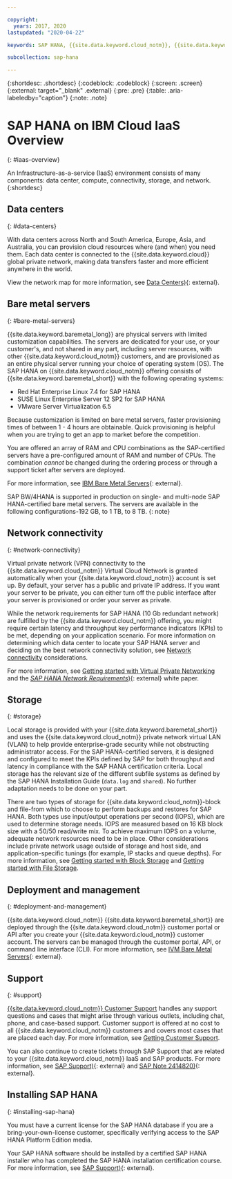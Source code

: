 ```yaml
---

copyright:
  years: 2017, 2020
lastupdated: "2020-04-22"

keywords: SAP HANA, {{site.data.keyword.cloud_notm}}, {{site.data.keyword.baremetal_short}}, data centers, VPN,

subcollection: sap-hana

---
```


{:shortdesc: .shortdesc}
{:codeblock: .codeblock}
{:screen: .screen}
{:external: target="_blank" .external}
{:pre: .pre}
{:table: .aria-labeledby="caption"}
{:note: .note}

# SAP HANA on IBM Cloud IaaS Overview
{: #iaas-overview}

An Infrastructure-as-a-service (IaaS) environment consists of many components: data center, compute, connectivity, storage, and network.
{:shortdesc}

## Data centers
{: #data-centers}

With data centers across North and South America, Europe, Asia, and Australia, you can provision cloud resources where (and when) you need them. Each data center is connected to the {{site.data.keyword.cloud}} global private network, making data transfers faster and more efficient anywhere in the world.

View the network map for more information, see [Data Centers)](https://www.ibm.com/cloud/data-centers/){: external}.

## Bare metal servers
{: #bare-metal-servers}

{{site.data.keyword.baremetal_long}} are physical servers with limited customization capabilities. The servers are dedicated for your use, or your customer's, and not shared in any part, including server resources, with other {{site.data.keyword.cloud_notm}} customers, and are provisioned as an entire physical server running your choice of operating system (OS). The SAP HANA on {{site.data.keyword.cloud_notm}} offering consists of {{site.data.keyword.baremetal_short}} with the following operating systems:
* Red Hat Enterprise Linux 7.4 for SAP HANA
* SUSE Linux Enterprise Server 12 SP2 for SAP HANA
* VMware Server Virtualization 6.5

Because customization is limited on bare metal servers, faster provisioning times of between 1 - 4 hours are obtainable. Quick provisioning is helpful when you are trying to get an app to market before the competition.

You are offered an array of RAM and CPU combinations as the SAP-certified servers have a pre-configured amount of RAM and number of CPUs. The combination *cannot* be changed during the ordering process or through a support ticket after servers are deployed.

For more information, see [IBM Bare Metal Servers](https://www.ibm.com/cloud/bare-metal-servers){: external}.

SAP BW/4HANA is supported in production on single- and multi-node SAP HANA-certified bare metal servers. The servers are available in the following configurations-192 GB, to 1 TB, to 8 TB.
{: note}

## Network connectivity
{: #network-connectivity}

Virtual private network (VPN) connectivity to the {{site.data.keyword.cloud_notm}} Virtual Cloud Network is granted automatically when your {{site.data.keyword.cloud_notm}} account is set up. By default, your server has a public and private IP address. If you want your server to be private, you can either turn off the public interface after your server is provisioned or order your server as private.

While the network requirements for SAP HANA (10 Gb redundant network) are fulfilled by the {{site.data.keyword.cloud_notm}} offering, you might require certain latency and throughput key performance indicators (KPIs) to be met, depending on your application scenario. For more information on determining which data center to locate your SAP HANA server and deciding on the best network connectivity solution, see [Network connectivity](/docs/sap-hana?topic=sap-hana-considerations#network_connectivity) considerations.

For more information, see [Getting started with Virtual Private Networking](/docs/iaas-vpn?topic=VPN-getting-started) and the [*SAP HANA Network Requirements*)](https://www.sap.com/documents/2016/08/1cd2c2fb-807c-0010-82c7-eda71af511fa.html){: external} white paper.

## Storage
{: #storage}

Local storage is provided with your {{site.data.keyword.baremetal_short}} and uses the {{site.data.keyword.cloud_notm}} private network virtual LAN (VLAN) to help provide enterprise-grade security while not obstructing administrator access. For the SAP HANA-certified servers, it is designed and configured to meet the KPIs defined by SAP for both throughput and latency in compliance with the SAP HANA certification criteria. Local storage has the relevant size of the different subfile systems as defined by the SAP HANA Installation Guide (`data.log` and `shared`). No further adaptation needs to be done on your part.

There are two types of storage for {{site.data.keyword.cloud_notm}}-block and file-from which to choose to perform backups and restores for SAP HANA. Both types use input/output operations per second (IOPS), which are used to determine storage needs. IOPS are measured based on 16 KB block size with a 50/50 read/write mix. To achieve maximum IOPS on a volume, adequate network resources need to be in place. Other considerations include private network usage outside of storage and host side, and application-specific tunings (for example, IP stacks and queue depths). For more information, see [Getting started with Block Storage](/docs/BlockStorage?topic=BlockStorage-getting-started#getting-started) and [Getting started with File Storage](/docs/FileStorage?topic=FileStorage-getting-started#getting-started).

## Deployment and management
{: #deployment-and-management}

{{site.data.keyword.cloud_notm}} {{site.data.keyword.baremetal_short}} are deployed through the {{site.data.keyword.cloud_notm}} customer portal or API after you create your {{site.data.keyword.cloud_notm}} customer account. The servers can be managed through the customer portal, API, or command line interface (CLI). For more information, see [IVM Bare Metal Servers](https://www.ibm.com/cloud/bare-metal-servers){: external}.

## Support
{: #support}

[{{site.data.keyword.cloud_notm}} Customer Support](/docs/get-support?topic=get-support-getting-customer-support#getting-customer-support) handles any support questions and cases that might arise through various outlets, including chat, phone, and case-based support. Customer support is offered at no cost to all {{site.data.keyword.cloud_notm}} customers and covers most cases that are placed each day. For more information, see [Getting Customer Support](/docs/get-support?topic=get-support-getting-customer-support#getting-customer-support).

You can also continue to create tickets through SAP Support that are related to your {{site.data.keyword.cloud_notm}} IaaS and SAP products. For more information, see [SAP Support)](https://support.sap.com/en/index.html){: external} and [SAP Note 2414820)](https://launchpad.support.sap.com/#/notes/2414820){: external}.

## Installing SAP HANA
{: #installing-sap-hana}

You must have a current license for the SAP HANA database if you are a bring-your-own-license customer, specifically verifying access to the SAP HANA Platform Edition media.

Your SAP HANA software should be installed by a certified SAP HANA installer who has completed the SAP HANA installation certification course. For more information, see [SAP Support)](https://support.sap.com/en/index.html){: external}.
